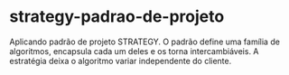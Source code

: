 # strategy-padrao-de-projeto
Aplicando padrão de projeto STRATEGY. O padrão define uma família de algoritmos, encapsula cada um deles e os torna intercambiáveis. A estratégia deixa o algoritmo variar independente do cliente.
